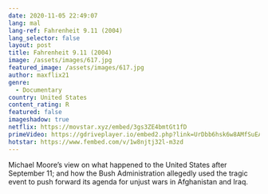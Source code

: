 ```yaml
---
date: 2020-11-05 22:49:07
lang: mal
lang-ref: Fahrenheit 9.11 (2004)
lang_selector: false
layout: post
title: Fahrenheit 9.11 (2004)
image: /assets/images/617.jpg
featured_image: /assets/images/617.jpg
author: maxflix21
genre:
  - Documentary
country: United States
content_rating: R
featured: false
imageshadow: true
netflix: https://movstar.xyz/embed/3gs3ZE4bmtGt1fD
primeVideo: https://gdriveplayer.io/embed2.php?link=UrDbb6hsk6w8AMfSuEAlKQ3uyjG6RMvhnU73%252B3IoVVLr2xIBsG322kgmD4c6ltCJKYtmBvXnLsUoRgZvFF3XZB6ADCbDgK10gIcM8aZentdXYDAia2gsiimGyrkkFwlF%252FVi4XWUhDwFm%252Brx7zR3GqVqsjdzFZrX9ieqTmU0UFOQ38WTUrgdBAxLrrZj%252FipdA4%253D
hotstar: https://www.fembed.com/v/1w8njtj32l-m3zd
---
```

Michael Moore’s view on what happened to the United States after September 11; and how the Bush Administration allegedly used the tragic event to push forward its agenda for unjust wars in Afghanistan and Iraq.